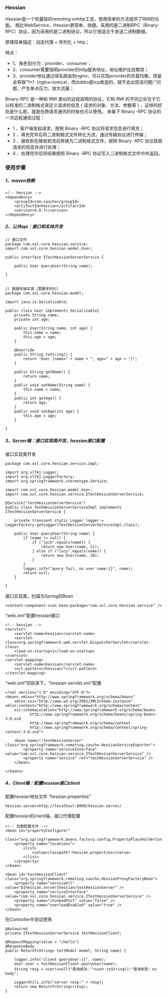 ### Hessian
Hessian是一个轻量级的remoting onhttp工具，使用简单的方法提供了RMI的功能。 相比WebService，Hessian更简单、快捷。采用的是二进制RPC（Binary-RPC）协议，因为采用的是二进制协议，所以它很适合于发送二进制数据。

原理简单描述：动态代理 + 序列化 + http；

特点：
- 1、角色划分为：provider、consumer；
- 2、consumer需要指明provider的http服务地址，地址维护比较繁琐；
- 3、provider地址通过域名路由到nginx，可以实现provider的负载均衡，但是会导致“1+1（nginx+tomcat，而dubbo是tcp直连的，就不会出现该问题）”问题，产生单点压力，放大流量；


Binary-RPC 是一种和 RMI 类似的远程调用的协议，它和 RMI 的不同之处在于它以标准的二进制格式来定义请求的信息 ( 请求的对象、方法、参数等 ) ，这样的好处是什么呢，就是在跨语言通讯的时候也可以使用。
来看下 Binary -RPC 协议的一次远程通信过程：
- 1 、客户端发起请求，按照 Binary -RPC 协议将请求信息进行填充；
- 2 、填充完毕后将二进制格式文件转化为流，通过传输协议进行传输；
- 3 、接收到在接收到流后转换为二进制格式文件，按照 Binary -RPC 协议获取请求的信息并进行处理；
- 4 、处理完毕后将结果按照 Binary -RPC 协议写入二进制格式文件中并返回。

### 使用步骤
##### 1、maven依赖
```
<!-- hessian -->
<dependency>
	<groupId>com.caucho</groupId>
	<artifactId>hessian</artifactId>
	<version>4.0.7</version>
</dependency>
```

##### 2、公共api：接口和实体开发
```
// 接口文件
package com.xxl.core.hessian.service;
import com.xxl.core.hessian.model.User;

public interface ITestHessionServerService {
	
	public User queryUser(String name); 
	
}


// 数据传输实体（需要序列化）
package com.xxl.core.hessian.model;

import java.io.Serializable;

public class User implements Serializable{
	private String name;
	private int age;
	
	public User(String name, int age) {
		this.name = name;
		this.age = age;
	}

	@Override
	public String toString() {
		return "User [name=" + name + ", age=" + age + "]";
	}
	
	public String getName() {
		return name;
	}
	public void setName(String name) {
		this.name = name;
	}
	public int getAge() {
		return age;
	}
	public void setAge(int age) {
		this.age = age;
	}
	
}
```

##### 3、Server端：接口实现类开发，hessian接口配置

接口实现类开发
```
package com.xxl.core.hessian.service.impl;

import org.slf4j.Logger;
import org.slf4j.LoggerFactory;
import org.springframework.stereotype.Service;

import com.xxl.core.hessian.model.User;
import com.xxl.core.hessian.service.ITestHessionServerService;

@Service("testHessionServerService")
public class TestHessionServerServiceImpl implements ITestHessionServerService {
	
	private transient static Logger logger = LoggerFactory.getLogger(TestHessionServerServiceImpl.class);
	
	public User queryUser(String name) {
		if (name != null) {
			if ("jack".equals(name)) {
				return new User(name, 21);
			} else if ("lucy".equals(name)) {
				return new User(name, 20);
			}
		}
		logger.info("query fail, no user name:{}", name);
		return null;
	}

}
```

接口实现类，扫描为Spring的Bean
```
<context:component-scan base-package="com.xxl.core.hessian.service" />
```

“web.xml”配置hessian接口
```
<!-- hessian -->
<servlet>
	<servlet-name>hessian</servlet-name>
	<servlet-class>org.springframework.web.servlet.DispatcherServlet</servlet-class>
	<load-on-startup>1</load-on-startup>
</servlet>
<servlet-mapping>
	<servlet-name>hessian</servlet-name>
	<url-pattern>/hessian/*</url-pattern>
</servlet-mapping>
```

“web.xml”同目录下，“hessian-servlet.xml”配置
```
<?xml version="1.0" encoding="UTF-8"?>
<beans xmlns="http://www.springframework.org/schema/beans"
	xmlns:xsi="http://www.w3.org/2001/XMLSchema-instance" xmlns:context="http://www.springframework.org/schema/context"
	xsi:schemaLocation="http://www.springframework.org/schema/beans
           http://www.springframework.org/schema/beans/spring-beans-3.0.xsd
           http://www.springframework.org/schema/context
           http://www.springframework.org/schema/context/spring-context-3.0.xsd">

	<bean name="/testHessionServer" class="org.springframework.remoting.caucho.HessianServiceExporter">
		<property name="serviceInterface" value="com.xxl.core.hessian.service.ITestHessionServerService" />
		<property name="service" ref="testHessionServerService" />
	</bean>

</beans>
```

##### 4、Client端：配置hessian接口client

配置hessian地址文件 “hessian.properties”
```
hessian.server=http://localhost:8080/hessian-server/
```

配置hessian的client端，接口代理配置
```
<!-- 加载配置文件 -->
<bean id="propertyConfigurer"
	class="org.springframework.beans.factory.config.PropertyPlaceholderConfigurer">
	<property name="locations">
		<list>
			<value>classpath*:hessian.properties</value>
		</list>
	</property>
</bean>

<bean id="testHessionClient" class="org.springframework.remoting.caucho.HessianProxyFactoryBean">
	<property name="serviceUrl" value="${hessian.server}hessian/testHessionServer" />
	<property name="serviceInterface" value="com.xxl.core.hessian.service.ITestHessionServerService" />
	<property name="chunkedPost" value="false" />
	<property name="overloadEnabled" value="true" />
</bean>
```

在Controller中测试使用
```
@Autowired
private ITestHessionServerService testHessionClient;

@RequestMapping(value = "/hello")
@ResponseBody
public ReturnT<String> tet(Model model, String name) {
	
	logger.info("client queryUser:{}", name);
	User user = testHessionClient.queryUser(name);
	String resp = user!=null?"查询成功："+user.toString():"查询失败：no body";
	
	LoggerUtils.info("server resp:" + resp);
	return new ReturnT<String>(resp);
}
```

